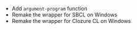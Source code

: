 * Add `argument-program` function
* Remake the wrapper for SBCL on Windows
* Remake the wrapper for Clozure CL on Windows
